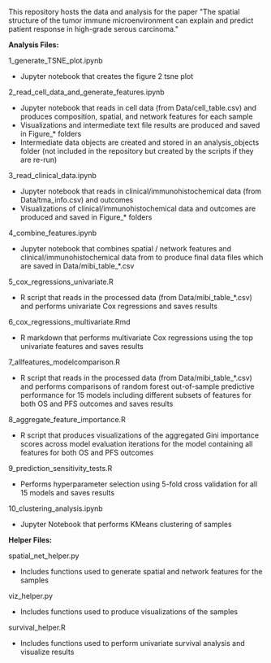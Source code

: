 This repository hosts the data and analysis for the paper "The spatial structure of the tumor immune microenvironment can explain and predict patient response in high-grade serous carcinoma."

**Analysis Files:**

1_generate_TSNE_plot.ipynb
- Jupyter notebook that creates the figure 2 tsne plot

2_read_cell_data_and_generate_features.ipynb
- Jupyter notebook that reads in cell data (from Data/cell_table.csv) and produces composition, spatial, and network features for each sample
- Visualizations and intermediate text file results are produced and saved in Figure_* folders
- Intermediate data objects are created and stored in an analysis_objects folder (not included in the repository but created by the scripts if they are re-run)

3_read_clinical_data.ipynb
- Jupyter notebook that reads in clinical/immunohistochemical data (from Data/tma_info.csv) and outcomes
- Visualizations of clinical/immunohistochemical data and outcomes are produced and saved in Figure_* folders

4_combine_features.ipynb
- Jupyter notebook that combines spatial / network features and clinical/immunohistochemical data from to produce final data files which are saved in Data/mibi_table_*.csv

5_cox_regressions_univariate.R
- R script that reads in the processed data (from Data/mibi_table_*.csv) and performs univariate Cox regressions and saves results

6_cox_regressions_multivariate.Rmd
- R markdown that performs multivariate Cox regressions using the top univariate features and saves results

7_allfeatures_modelcomparison.R
- R script that reads in the processed data (from Data/mibi_table_*.csv) and performs comparisons of random forest out-of-sample predictive performance for 15 models including different subsets of features for both OS and PFS outcomes and saves results
 
8_aggregate_feature_importance.R
- R script that produces visualizations of the aggregated Gini importance scores across model evaluation iterations for the model containing all features for both OS and PFS outcomes

9_prediction_sensitivity_tests.R
- Performs hyperparameter selection using 5-fold cross validation for all 15 models and saves results

10_clustering_analysis.ipynb
- Jupyter Notebook that performs KMeans clustering of samples

**Helper Files:**

spatial_net_helper.py
- Includes functions used to generate spatial and network features for the samples

viz_helper.py
- Includes functions used to produce visualizations of the samples

survival_helper.R
- Includes functions used to perform univariate survival analysis and visualize results
